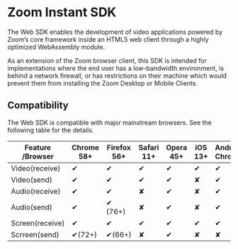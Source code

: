 # Zoom Instant SDK

The Web SDK enables the development of video applications powered by Zoom’s core framework inside an HTML5 web client through a highly optimized WebAssembly module.

As an extension of the Zoom browser client, this SDK is intended for implementations where the end user has a low-bandwidth environment, is behind a network firewall, or has restrictions on their machine which would prevent them from installing the Zoom Desktop or Mobile Clients.

## Compatibility

The Web SDK is compatible with major mainstream browsers. See the following table for the details.

| Feature /Browser | Chrome 58+ | Firefox 56+ | Safari 11+ | Opera 45+ | iOS 13+ | Android Chrome |
|------------------|------------|-------------|------------|-----------|---------|----------------|
| Video(receive)   | ✔         | ✔          | ✔         | ✔        | ✔      | ✔             |
| Video(send)      | ✔         | ✔          | ✔         | ✔        | ✘      | ✔             |
| Audio(receive)   | ✔         | ✔          | ✘         | ✔        | ✘      | ✔             |
| Audio(send)      | ✔         | ✔ (76+)    | ✘         | ✔        | ✘      | ✔             |
| Screen(receive)  | ✔         | ✔          | ✔         | ✔        | ✔      | ✔             |
| Scrreen(send)    | ✔(72+)    | ✔(66+)     | ✘         | ✔        | ✘      | ✘             |
